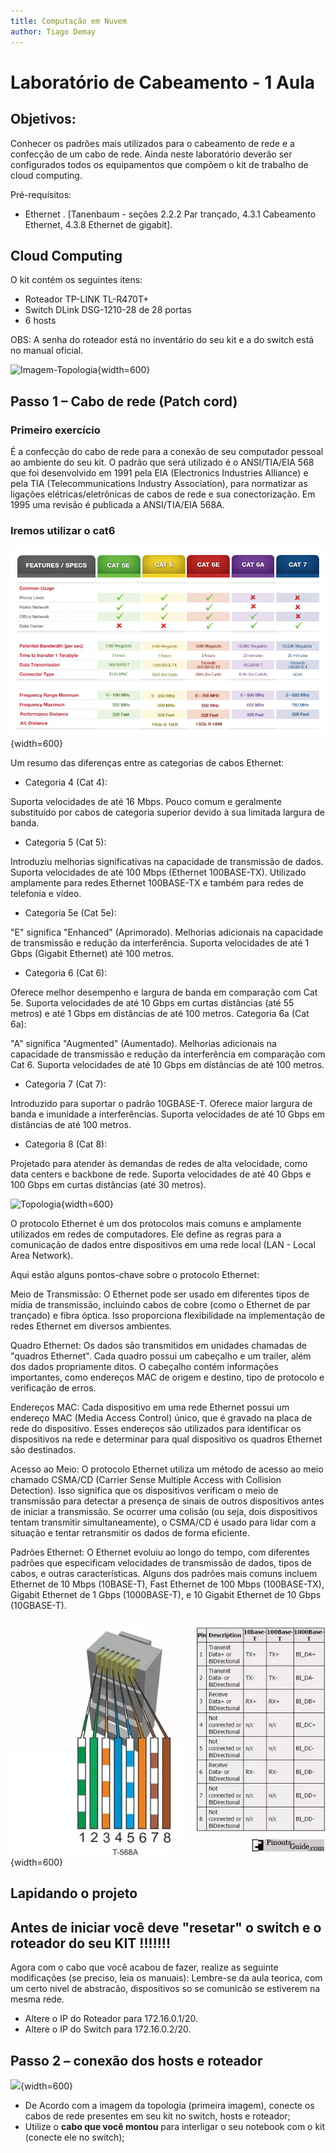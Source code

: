 ```yaml
---
title: Computação em Nuvem
author: Tiago Demay
---
```


# Laboratório de Cabeamento - 1 Aula


## Objetivos:

Conhecer os padrões mais utilizados para o cabeamento de rede e a confecção de um cabo de rede. Ainda neste laboratório deverão ser configurados todos os equipamentos que compõem o kit de trabalho de cloud computing. 

Pré-requisitos:

* Ethernet . [Tanenbaum - seções 2.2.2 Par trançado, 4.3.1 Cabeamento Ethernet, 4.3.8 Ethernet de gigabit].

## Cloud Computing


O kit contém os seguintes itens:

 * Roteador TP-LINK TL-R470T+
 * Switch DLink DSG-1210-28 de 28 portas
 * 6 hosts

OBS: A senha do roteador está no inventário do seu kit e a do switch está no manual oficial.


![Imagem-Topologia](../assets/images/topologia.png){width=600}

## Passo 1 – Cabo de rede (Patch cord)

### Primeiro exercício

É a confecção do cabo de rede para a conexão de seu computador pessoal ao ambiente do seu kit. O padrão que será utilizado é o ANSI/TIA/EIA 568 que foi desenvolvido em 1991 pela EIA  (Electronics Industries Alliance) e pela TIA (Telecommunications Industry Association), para normatizar as ligações elétricas/eletrônicas de cabos de rede e sua conectorização. Em 1995 uma revisão é publicada a  ANSI/TIA/EIA 568A.

### Iremos utilizar o cat6

![Topologia](../assets/images/cat5e6.jpg){width=600}

Um resumo das diferenças entre as categorias de cabos Ethernet:

* Categoria 4 (Cat 4):

Suporta velocidades de até 16 Mbps.
Pouco comum e geralmente substituído por cabos de categoria superior devido à sua limitada largura de banda.

* Categoria 5 (Cat 5):

Introduziu melhorias significativas na capacidade de transmissão de dados.
Suporta velocidades de até 100 Mbps (Ethernet 100BASE-TX).
Utilizado amplamente para redes Ethernet 100BASE-TX e também para redes de telefonia e vídeo.

* Categoria 5e (Cat 5e):

"E" significa "Enhanced" (Aprimorado).
Melhorias adicionais na capacidade de transmissão e redução da interferência.
Suporta velocidades de até 1 Gbps (Gigabit Ethernet) até 100 metros.

* Categoria 6 (Cat 6):

Oferece melhor desempenho e largura de banda em comparação com Cat 5e.
Suporta velocidades de até 10 Gbps em curtas distâncias (até 55 metros) e até 1 Gbps em distâncias de até 100 metros.
Categoria 6a (Cat 6a):

"A" significa "Augmented" (Aumentado).
Melhorias adicionais na capacidade de transmissão e redução da interferência em comparação com Cat 6.
Suporta velocidades de até 10 Gbps em distâncias de até 100 metros.

* Categoria 7 (Cat 7):

Introduzido para suportar o padrão 10GBASE-T.
Oferece maior largura de banda e imunidade a interferências.
Suporta velocidades de até 10 Gbps em distâncias de até 100 metros.

* Categoria 8 (Cat 8):

Projetado para atender às demandas de redes de alta velocidade, como data centers e backbone de rede.
Suporta velocidades de até 40 Gbps e 100 Gbps em curtas distâncias (até 30 metros).




![Topologia](../assets/images/patch.png){width=600}

O protocolo Ethernet é um dos protocolos mais comuns e amplamente utilizados em redes de computadores. Ele define as regras para a comunicação de dados entre dispositivos em uma rede local (LAN - Local Area Network).

Aqui estão alguns pontos-chave sobre o protocolo Ethernet:

Meio de Transmissão: O Ethernet pode ser usado em diferentes tipos de mídia de transmissão, incluindo cabos de cobre (como o Ethernet de par trançado) e fibra óptica. Isso proporciona flexibilidade na implementação de redes Ethernet em diversos ambientes.

Quadro Ethernet: Os dados são transmitidos em unidades chamadas de "quadros Ethernet". Cada quadro possui um cabeçalho e um trailer, além dos dados propriamente ditos. O cabeçalho contém informações importantes, como endereços MAC de origem e destino, tipo de protocolo e verificação de erros.

Endereços MAC: Cada dispositivo em uma rede Ethernet possui um endereço MAC (Media Access Control) único, que é gravado na placa de rede do dispositivo. Esses endereços são utilizados para identificar os dispositivos na rede e determinar para qual dispositivo os quadros Ethernet são destinados.

Acesso ao Meio: O protocolo Ethernet utiliza um método de acesso ao meio chamado CSMA/CD (Carrier Sense Multiple Access with Collision Detection). Isso significa que os dispositivos verificam o meio de transmissão para detectar a presença de sinais de outros dispositivos antes de iniciar a transmissão. Se ocorrer uma colisão (ou seja, dois dispositivos tentam transmitir simultaneamente), o CSMA/CD é usado para lidar com a situação e tentar retransmitir os dados de forma eficiente.

Padrões Ethernet: O Ethernet evoluiu ao longo do tempo, com diferentes padrões que especificam velocidades de transmissão de dados, tipos de cabos, e outras características. Alguns dos padrões mais comuns incluem Ethernet de 10 Mbps (10BASE-T), Fast Ethernet de 100 Mbps (100BASE-TX), Gigabit Ethernet de 1 Gbps (1000BASE-T), e 10 Gigabit Ethernet de 10 Gbps (10GBASE-T).

![Topologia](../assets/images/pin_cat6.webp){width=600}





## Lapidando o projeto

## Antes de iniciar você deve **"resetar"** o switch e o roteador do seu KIT !!!!!!!

Agora com o cabo que você acabou de fazer, realize as seguinte modificações (se preciso, leia os manuais):
Lembre-se da aula teorica, com um certo nivel de abstracão, dispositivos so se comunicão se estiverem na mesma rede.

  * Altere o IP do Roteador para 172.16.0.1/20.
  * Altere o IP do Switch para 172.16.0.2/20.



## Passo 2 – conexão dos hosts e roteador
  

![](../assets/images/kit_nv.png){width=600}


* De Acordo com a imagem da topologia (primeira imagem), conecte os cabos de rede presentes em seu kit no switch, hosts e roteador;
* Utilize o **cabo que você montou** para interligar o seu notebook com o kit (conecte ele no switch);
